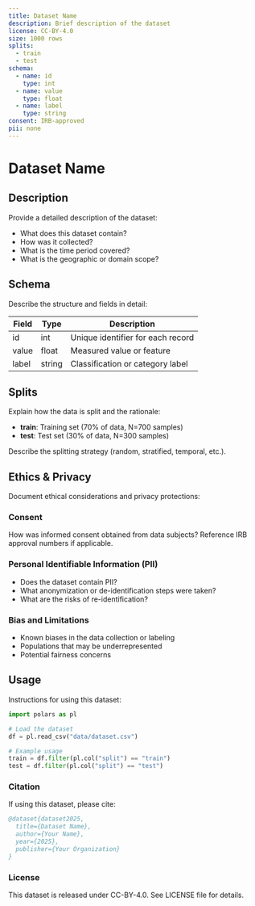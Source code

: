 ```yaml
---
title: Dataset Name
description: Brief description of the dataset
license: CC-BY-4.0
size: 1000 rows
splits:
  - train
  - test
schema:
  - name: id
    type: int
  - name: value
    type: float
  - name: label
    type: string
consent: IRB-approved
pii: none
---
```


# Dataset Name

## Description

Provide a detailed description of the dataset:

- What does this dataset contain?
- How was it collected?
- What is the time period covered?
- What is the geographic or domain scope?

## Schema

Describe the structure and fields in detail:

| Field | Type | Description |
|-------|------|-------------|
| id | int | Unique identifier for each record |
| value | float | Measured value or feature |
| label | string | Classification or category label |

## Splits

Explain how the data is split and the rationale:

- **train**: Training set (70% of data, N=700 samples)
- **test**: Test set (30% of data, N=300 samples)

Describe the splitting strategy (random, stratified, temporal, etc.).

## Ethics & Privacy

Document ethical considerations and privacy protections:

### Consent
How was informed consent obtained from data subjects? Reference IRB approval numbers if applicable.

### Personal Identifiable Information (PII)
- Does the dataset contain PII?
- What anonymization or de-identification steps were taken?
- What are the risks of re-identification?

### Bias and Limitations
- Known biases in the data collection or labeling
- Populations that may be underrepresented
- Potential fairness concerns

## Usage

Instructions for using this dataset:

```python
import polars as pl

# Load the dataset
df = pl.read_csv("data/dataset.csv")

# Example usage
train = df.filter(pl.col("split") == "train")
test = df.filter(pl.col("split") == "test")
```

### Citation

If using this dataset, please cite:

```bibtex
@dataset{dataset2025,
  title={Dataset Name},
  author={Your Name},
  year={2025},
  publisher={Your Organization}
}
```

### License

This dataset is released under CC-BY-4.0. See LICENSE file for details.
